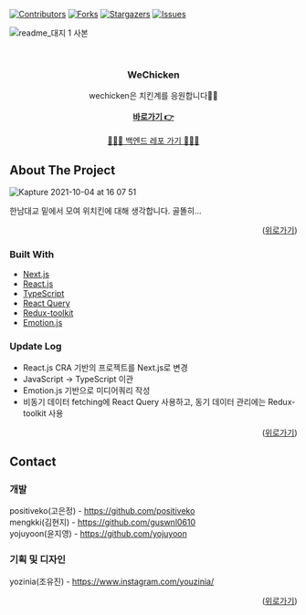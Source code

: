 <div id="top"></div>
<!--
*** Thanks for checking out the Best-README-Template. If you have a suggestion
*** that would make this better, please fork the repo and create a pull request
*** or simply open an issue with the tag "enhancement".
*** Don't forget to give the project a star!
*** Thanks again! Now go create something AMAZING! :D
-->

<!-- PROJECT SHIELDS -->
<!--
*** I'm using markdown "reference style" links for readability.
*** Reference links are enclosed in brackets [ ] instead of parentheses ( ).
*** See the bottom of this document for the declaration of the reference variables
*** for contributors-url, forks-url, etc. This is an optional, concise syntax you may use.
*** https://www.markdownguide.org/basic-syntax/#reference-style-links
-->

[![Contributors][contributors-shield]][contributors-url]
[![Forks][forks-shield]][forks-url]
[![Stargazers][stars-shield]][stars-url]
[![Issues][issues-shield]][issues-url]

![readme_대지 1 사본](https://user-images.githubusercontent.com/60738400/135762435-2404b7aa-bfb1-4e42-afb8-f24c6f1555c3.jpg)

<!-- PROJECT LOGO -->
<br />
<div align="center">
  <h3 align="center">WeChicken</h3>
  <p align="center">
    wechicken은 치킨계를 응원합니다💪🏻
    <br />
    <br />
    <a href="http://wechicken.me"><strong>바로가기 👉</strong></a>
    <br />
    <br />
    <a href="https://github.com/wechicken/wechicken-backend-2">🧑🏻‍💻 백엔드 레포 가기 🧑🏻‍💻</a>
  </p>
</div>

<!-- TABLE OF CONTENTS -->
<!-- <details>
  <summary>Table of Contents</summary>
  <ol>
    <li>
      <a href="#about-the-project">About The Project</a>
      <ul>
        <li><a href="#built-with">Built With</a></li>
      </ul>
    </li>
    <li>
      <a href="#getting-started">Getting Started</a>
      <ul>
        <li><a href="#prerequisites">Prerequisites</a></li>
        <li><a href="#installation">Installation</a></li>
      </ul>
    </li>
    <li><a href="#usage">Usage</a></li>
    <li><a href="#roadmap">Roadmap</a></li>
    <li><a href="#contributing">Contributing</a></li>
    <li><a href="#license">License</a></li>
    <li><a href="#contact">Contact</a></li>
    <li><a href="#acknowledgments">Acknowledgments</a></li>
  </ol>
</details> -->

<!-- ABOUT THE PROJECT -->

## About The Project

![Kapture 2021-10-04 at 16 07 51](https://user-images.githubusercontent.com/60738400/135808173-96f13af7-7fb9-4a05-bfc0-914e89f94ae2.gif)

한남대교 밑에서 모여 위치킨에 대해 생각합니다. 골똘히...

<p align="right">(<a href="#top">위로가기</a>)</p>

### Built With

- [Next.js](https://nextjs.org/)
- [React.js](https://reactjs.org/)
- [TypeScript](https://www.typescriptlang.org/)
- [React Query](https://react-query.tanstack.com/)
- [Redux-toolkit](https://redux-toolkit.js.org/)
- [Emotion.js](https://github.com/emotion-js/emotion/)

### Update Log

- React.js CRA 기반의 프로젝트를 Next.js로 변경
- JavaScript → TypeScript 이관
- Emotion.js 기반으로 미디어쿼리 작성
- 비동기 데이터 fetching에 React Query 사용하고, 동기 데이터 관리에는 Redux-toolkit 사용

<p align="right">(<a href="#top">위로가기</a>)</p>

<!-- CONTACT -->

## Contact

### 개발

positiveko(고은정) - https://github.com/positiveko <br/>
mengkki(김현지) - https://github.com/guswnl0610 <br/>
yojuyoon(윤지영) - https://github.com/yojuyoon <br/>

### 기획 및 디자인

yozinia(조유진) - https://www.instagram.com/youzinia/

<p align="right">(<a href="#top">위로가기</a>)</p>

[contributors-shield]: https://img.shields.io/badge/contributor-4-green
[contributors-url]: https://github.com/wechicken/wechicken-frontend-2/graphs/contributors
[forks-shield]: https://img.shields.io/badge/forks-1-orange
[forks-url]: https://github.com/wechicken/wechicken-frontend-2/network/members
[stars-shield]: https://img.shields.io/badge/starts-2-blue
[stars-url]: https://github.com/wechicken/wechicken-frontend-2/stargazers
[issues-shield]: https://img.shields.io/badge/issue-2-critical
[issues-url]: https://github.com/wechicken/wechicken-frontend-2/issues
